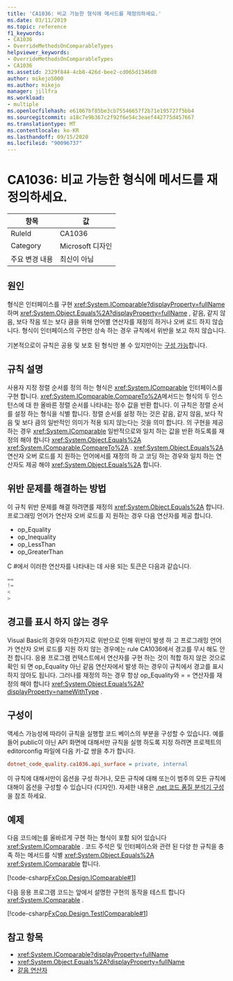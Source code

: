 ```yaml
---
title: 'CA1036: 비교 가능한 형식에 메서드를 재정의하세요.'
ms.date: 03/11/2019
ms.topic: reference
f1_keywords:
- CA1036
- OverrideMethodsOnComparableTypes
helpviewer_keywords:
- OverrideMethodsOnComparableTypes
- CA1036
ms.assetid: 2329f844-4cb8-426d-bee2-cd065d1346d0
author: mikejo5000
ms.author: mikejo
manager: jillfra
ms.workload:
- multiple
ms.openlocfilehash: e61067bf85be3cb75546657f2b71e195727f5bb4
ms.sourcegitcommit: a18c7e9b367c2f92f6e54c3eaef442775d457667
ms.translationtype: MT
ms.contentlocale: ko-KR
ms.lasthandoff: 09/15/2020
ms.locfileid: "90096737"
---
```

# <a name="ca1036-override-methods-on-comparable-types"></a>CA1036: 비교 가능한 형식에 메서드를 재정의하세요.

|항목|값|
|-|-|
|RuleId|CA1036|
|Category|Microsoft 디자인|
|주요 변경 내용|최신이 아님|

## <a name="cause"></a>원인

형식은 인터페이스를 구현 <xref:System.IComparable?displayProperty=fullName> 하며 <xref:System.Object.Equals%2A?displayProperty=fullName> , 같음, 같지 않음, 보다 작음 또는 보다 큼을 위해 언어별 연산자를 재정의 하거나 오버 로드 하지 않습니다. 형식이 인터페이스의 구현만 상속 하는 경우 규칙에서 위반을 보고 하지 않습니다.

기본적으로이 규칙은 공용 및 보호 된 형식만 볼 수 있지만이는 [구성 가능](#configurability)합니다.

## <a name="rule-description"></a>규칙 설명

사용자 지정 정렬 순서를 정의 하는 형식은 <xref:System.IComparable> 인터페이스를 구현 합니다. <xref:System.IComparable.CompareTo%2A>메서드는 형식의 두 인스턴스에 대 한 올바른 정렬 순서를 나타내는 정수 값을 반환 합니다. 이 규칙은 정렬 순서를 설정 하는 형식을 식별 합니다. 정렬 순서를 설정 하는 것은 같음, 같지 않음, 보다 작음 및 보다 큼의 일반적인 의미가 적용 되지 않는다는 것을 의미 합니다. 의 구현을 제공 하는 경우 <xref:System.IComparable> 일반적으로와 일치 하는 값을 반환 하도록를 재정의 해야 합니다 <xref:System.Object.Equals%2A> <xref:System.IComparable.CompareTo%2A> . <xref:System.Object.Equals%2A>연산자 오버 로드를 지 원하는 언어에서를 재정의 하 고 코딩 하는 경우와 일치 하는 연산자도 제공 해야 <xref:System.Object.Equals%2A> 합니다.

## <a name="how-to-fix-violations"></a>위반 문제를 해결하는 방법

이 규칙 위반 문제를 해결 하려면를 재정의 <xref:System.Object.Equals%2A> 합니다. 프로그래밍 언어가 연산자 오버 로드를 지 원하는 경우 다음 연산자를 제공 합니다.

- op_Equality
- op_Inequality
- op_LessThan
- op_GreaterThan

C #에서 이러한 연산자를 나타내는 데 사용 되는 토큰은 다음과 같습니다.

```csharp
==
!=
<
>
```

## <a name="when-to-suppress-warnings"></a>경고를 표시 하지 않는 경우

Visual Basic의 경우와 마찬가지로 위반으로 인해 위반이 발생 하 고 프로그래밍 언어가 연산자 오버 로드를 지원 하지 않는 경우에는 rule CA1036에서 경고를 무시 해도 안전 합니다. 응용 프로그램 컨텍스트에서 연산자를 구현 하는 것이 적합 하지 않은 것으로 확인 되 면 op_Equality 아닌 같음 연산자에서 발생 하는 경우이 규칙에서 경고를 표시 하지 않아도 됩니다. 그러나를 재정의 하는 경우 항상 op_Equality와 = = 연산자를 재정의 해야 합니다 <xref:System.Object.Equals%2A?displayProperty=nameWithType> .

## <a name="configurability"></a>구성이

액세스 가능성에 따라이 규칙을 실행할 코드 베이스의 부분을 구성할 수 있습니다. 예를 들어 public이 아닌 API 화면에 대해서만 규칙을 실행 하도록 지정 하려면 프로젝트의 editorconfig 파일에 다음 키-값 쌍을 추가 합니다.

```ini
dotnet_code_quality.ca1036.api_surface = private, internal
```

이 규칙에 대해서만이 옵션을 구성 하거나, 모든 규칙에 대해 또는이 범주의 모든 규칙에 대해이 옵션을 구성할 수 있습니다 (디자인). 자세한 내용은 [.net 코드 품질 분석기 구성](configure-fxcop-analyzers.md)을 참조 하세요.

## <a name="examples"></a>예제

다음 코드에는를 올바르게 구현 하는 형식이 포함 되어 있습니다 <xref:System.IComparable> . 코드 주석은 및 인터페이스와 관련 된 다양 한 규칙을 충족 하는 메서드를 식별 <xref:System.Object.Equals%2A> <xref:System.IComparable> 합니다.

[!code-csharp[FxCop.Design.IComparable#1](../code-quality/codesnippet/CSharp/ca1036-override-methods-on-comparable-types_1.cs)]

다음 응용 프로그램 코드는 앞에서 설명한 구현의 동작을 테스트 합니다 <xref:System.IComparable> .

[!code-csharp[FxCop.Design.TestIComparable#1](../code-quality/codesnippet/CSharp/ca1036-override-methods-on-comparable-types_2.cs)]

## <a name="see-also"></a>참고 항목

- <xref:System.IComparable?displayProperty=fullName>
- <xref:System.Object.Equals%2A?displayProperty=fullName>
- [같음 연산자](/dotnet/standard/design-guidelines/equality-operators)
